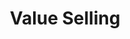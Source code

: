 ---
title: Value Selling
key         : CP-VS
level : ungraded
skills : Behaviour, Mindset, Competency
difficulty  : easy
area : Competency
questions   :
    - "CP-VS-01: Describe a situation when you expressed the value of your solution in the context of long-term customer/partner needs."
    - "CP-VS-02: Tell me about a time when you successfully achieved a substantial goal that increased your organisation’s competitive advantage."
    - "CP-VS-03: Tell me about a time when a customer had difficulty communicating their technology needs."
desirable :
    - Created or modified company value propositions to play to customer needs and the perception of value
    - Established credibility and a personal value proposition to customers
    - Emphasised the value of the company and the customer relationship over the long term
    - Clarified how company products or services reduced costs or improved revenue
    - Clarified the connection between company technology and products and the company’s business goals/objectives
bonus_points:
    - Incorporated customer/partner feedback and POV into company value propositions
    - Built company reputation and value through the strength of their own contribution and expertise
    - Developed a vision of the company-customer relationship over time, and worked with customer to make the vision operational
    - Influenced the adoption of products/services and documented reduced costs or improved revenue
---